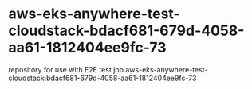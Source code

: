 # aws-eks-anywhere-test-cloudstack-bdacf681-679d-4058-aa61-1812404ee9fc-73
repository for use with E2E test job aws-eks-anywhere-test-cloudstack:bdacf681-679d-4058-aa61-1812404ee9fc-73

